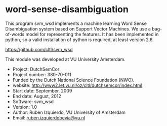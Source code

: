 word-sense-disambiguation
=========================

This program svm_wsd implements a machine learning Word Sense Disambiguation system based on Support Vector Machines. We use a bag-of-words model for representing the features. It has been implemented in python, so a valid installation of python is required, at least version 2.6.

https://github.com/cltl/svm_wsd

This module was developed at VU University Amsterdam.

* Project: DutchSemCor
* Project number: 380-70-011
* Funded by the Dutch National Science Foundation (NWO).
* website: http://www2.let.vu.nl/oz/cltl/dutchsemcor/index.html
* Start date: September, 2009
* End date: August, 2012
* Software: svm_wsd
* Version: 1.0
* Author: Ruben Izquierdo, VU University of Amsterdam
* Email: ruben.izquierdobevia@vu.nl
